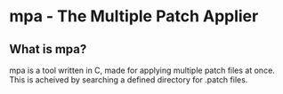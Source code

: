 mpa - The Multiple Patch Applier
================================
What is mpa?
------------
mpa is a tool written in C, made for applying multiple patch files
at once. This is acheived by searching a defined directory for
.patch files.
